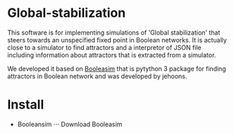 # Global-stabilization
This software is for implementing simulations of 'Global stabilization' that steers towards an unspecified fixed point in Boolean networks. It is actually close to a simulator to find attractors and a interpretor of JSON file including information about attractors that is extracted from a simulator.

We developed it based on [Booleasim](https://github.com/jehoons/BooleanSim) that is pytython 3 package for finding attractors in Boolean network and was developed by jehoons.

# Install
* Booleansim
⋅⋅⋅ Download Booleasim

